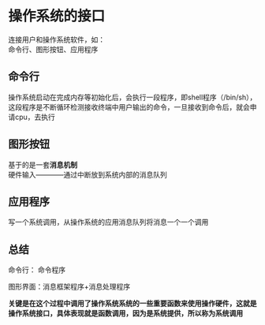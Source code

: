 # 操作系统的接口  

连接用户和操作系统软件，如：  
命令行、图形按钮、应用程序  

## 命令行
  操作系统启动在完成内存等初始化后，会执行一段程序，即shell程序（/bin/sh），这段程序是不断循环检测接收终端中用户输出的命令，一旦接收到命令后，就会申请cpu，去执行  
  
## 图形按钮  

基于的是一套**消息机制**  
硬件输入————通过中断放到系统内部的消息队列    

## 应用程序  

写一个系统调用，从操作系统的应用消息队列将消息一个一个调用  

## 总结  

命令行： 命令程序  

图形界面：消息框架程序+消息处理程序  

**关键是在这个过程中调用了操作系统系统的一些重要函数来使用操作硬件，这就是操作系统接口，具体表现就是函数调用，因为是系统提供，所以称为系统调用**





